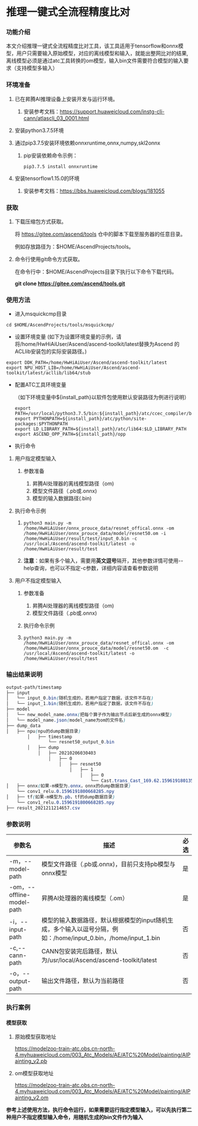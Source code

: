 # 推理一键式全流程精度比对

### 功能介绍

本文介绍推理一键式全流程精度比对工具，该工具适用于tensorflow和onnx模型，用户只需要输入原始模型，对应的离线模型和输入，就能出整网比对的结果,离线模型必须是通过atc工具转换的om模型，输入bin文件需要符合模型的输入要求（支持模型多输入）

### 环境准备

1. 已在昇腾AI推理设备上安装开发与运行环境。
   
   1. 安装参考文档：https://support.huaweicloud.com/instg-cli-cann/atlascli_03_0001.html
   
2. 安装python3.7.5环境

3. 通过pip3.7.5安装环境依赖onnxruntime,onnx,numpy,skl2onnx
   
   1. pip安装依赖命令示例：

      ```
      pip3.7.5 install onnxruntime
      ```
4. 安装tensorflow1.15.0的环境

   1. 安装参考文档：https://bbs.huaweicloud.com/blogs/181055

### 获取

1. 下载压缩包方式获取。

   将 https://gitee.com/ascend/tools 仓中的脚本下载至服务器的任意目录。

   例如存放路径为：$HOME/AscendProjects/tools。

2. 命令行使用git命令方式获取。

   在命令行中：$HOME/AscendProjects目录下执行以下命令下载代码。

   **git clone https://gitee.com/ascend/tools.git**

### 使用方法

- 进入msquickcmp目录


```
cd $HOME/AscendProjects/tools/msquickcmp/
```

- 设置环境变量
  (如下为设置环境变量的示例，请将/home/HwHiAiUser/Ascend/ascend-toolkit/latest替换为Ascend 的ACLlib安装包的实际安装路径。)

```
export DDK_PATH=/home/HwHiAiUser/Ascend/ascend-toolkit/latest
export NPU_HOST_LIB=/home/HwHiAiUser/Ascend/ascend-toolkit/latest/acllib/lib64/stub
```

- 配置ATC工具环境变量

  （如下环境变量中${install_path}以软件包使用默认安装路径为例进行说明）

  ```
  export PATH=/usr/local/python3.7.5/bin:${install_path}/atc/ccec_compiler/bin:${install_path}/atc/bin:$PATH
  export PYTHONPATH=${install_path}/atc/python/site-packages:$PYTHONPATH
  export LD_LIBRARY_PATH=${install_path}/atc/lib64:$LD_LIBRARY_PATH
  export ASCEND_OPP_PATH=${install_path}/opp
  ```

- 执行命令
1. 用户指定模型输入
   1. 参数准备

      1. 昇腾AI处理器的离线模型路径（om)
      2. 模型文件路径（.pb或.onnx)
      3. 模型的输入数据路径(.bin)
   
2. 执行命令示例

   1. ```
      python3 main.py -m /home/HwHiAiUser/onnx_prouce_data/resnet_offical.onnx -om /home/HwHiAiUser/onnx_prouce_data/model/resnet50.om -i /home/HwHiAiUser/result/test/input_0.bin -c /usr/local/Ascend/ascend-toolkit/latest -o /home/HwHiAiUser/result/test
      ```
   2. **注意**：如果有多个输入，需要用**英文逗号**隔开，其他参数详情可使用--help查询，也可以不指定-c参数，详细内容请查看参数说明

3. 用户不指定模型输入
   1. 参数准备

      1. 昇腾AI处理器的离线模型路径（om)
      2. 模型文件路径（.pb或.onnx)

   2. 执行命令示例

   3. ```
      python3 main.py -m /home/HwHiAiUser/onnx_prouce_data/resnet_offical.onnx -om /home/HwHiAiUser/onnx_prouce_data/model/resnet50.om  -c /usr/local/Ascend/ascend-toolkit/latest -o /home/HwHiAiUser/result/test
      ```

### 输出结果说明

```css
output-path/timestamp
├── input
│	└── input_0.bin(随机生成的，若用户指定了数据，该文件不存在)
│	└── input_1.bin(随机生成的，若用户指定了数据，该文件不存在)
├── model
│   └── new_model_name.onnx(把每个算子作为输出节点后新生成的onnx模型)
│	└── model_name.json(model_name为om的文件名)
├── dump_data
│   ├── npu(npu的dump数据目录)
		│   ├── timestamp
				└── resnet50_output_0.bin
		│   ├── dump
			│   ├── 20210206030403 
				│   ├── 0
                    │   ├── resnet50
                        │   ├── 1
							│   ├── 0
								└── Cast.trans_Cast_169.62.1596191801355614				
│   ├── onnx(如果-m模型为.onnx，onnx的dump数据目录)
	└── conv1_relu.0.1596191800668285.npy
│   ├── tf(如果-m模型为.pb，tf的dump数据目录)
	└── conv1_relu.0.1596191800668285.npy	
├── result_2021211214657.csv
```

### 参数说明

| 参数名                    | 描述                                                         | 必选 |
| ------------------------- | ------------------------------------------------------------ | ---- |
| -m，--model-path          | 模型文件路径（.pb或.onnx)，目前只支持pb模型与onnx模型        | 是   |
| -om，--offline-model-path | 昇腾AI处理器的离线模型（.om）                                | 是   |
| -i，--input-path          | 模型的输入数据路径，默认根据模型的input随机生成，多个输入以逗号分隔，例如：/home/input_0.bin，/home/input_1.bin | 否   |
| -c,--cann-path            | CANN包安装完后路径，默认为/usr/local/Ascend/ascend-toolkit/latest | 否   |
| -o，--output-path         | 输出文件路径，默认为当前路径                                 | 否   |

### 执行案例

#### 模型获取

1. 原始模型获取地址

   https://modelzoo-train-atc.obs.cn-north-4.myhuaweicloud.com/003_Atc_Models/AE/ATC%20Model/painting/AIPainting_v2.pb

2. om模型获取地址

   https://modelzoo-train-atc.obs.cn-north-4.myhuaweicloud.com/003_Atc_Models/AE/ATC%20Model/painting/AIPainting_v2.om

**参考上述使用方法，执行命令运行，如果需要运行指定模型输入，可以先执行第二种用户不指定模型输入命令，用随机生成的bin文件作为输入**



